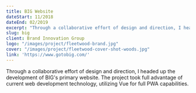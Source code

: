 ```yaml
---
title: BIG Website
dateStart: 11/2018
dateEnd: 02/2019
excerpt: "Through a collaborative effort of design and direction, I headed up the development of BIG's primary website. The project took full advantage of current web development technology, utilizing Vue for full PWA capabilities."
slug: big
client: Brand Innovation Group
logo: "/images/project/fleetwood-brand.jpg"
cover: "/images/project/fleetwood-cover-shot-woods.jpg"
link: 'https://www.gotobig.com/'
---
```


Through a collaborative effort of design and direction, I headed up the development of BIG's primary website. The project took full advantage of current web development technology, utilizing Vue for full PWA capabilities.